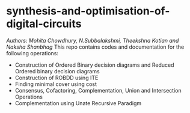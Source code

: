 # synthesis-and-optimisation-of-digital-circuits
_Authors: Mohita Chowdhury, N.Subbalakshmi, Theekshna Kotian and Naksha Shanbhag_
This repo contains codes and documentation for the following operations:
* Construction of Ordered Binary decision diagrams and Reduced Ordered binary decision diagrams
* Construction of ROBDD using ITE
* Finding minimal cover using cost
* Consensus, Cofactoring, Complementation, Union and Intersection Operations
* Complementation using Unate Recursive Paradigm

